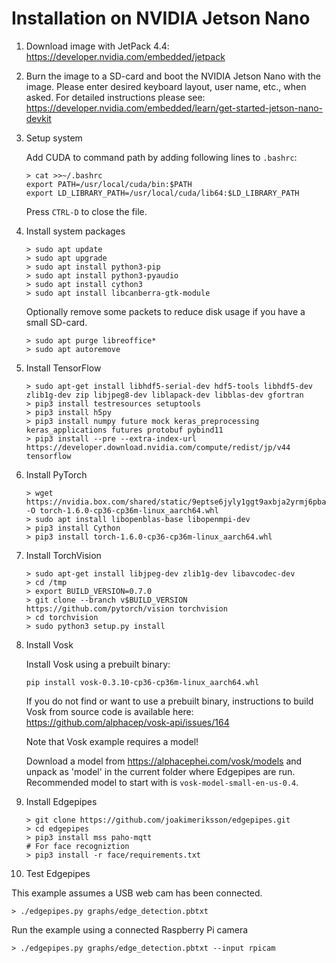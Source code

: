 # Installation on NVIDIA Jetson Nano

1. Download image with JetPack 4.4: https://developer.nvidia.com/embedded/jetpack

2. Burn the image to a SD-card and boot the NVIDIA Jetson Nano with the image.
Please enter desired keyboard layout, user name, etc., when asked.
For detailed instructions please see: https://developer.nvidia.com/embedded/learn/get-started-jetson-nano-devkit

3. Setup system

   Add CUDA to command path by adding following lines to `.bashrc`:

   ```
   > cat >>~/.bashrc
   export PATH=/usr/local/cuda/bin:$PATH
   export LD_LIBRARY_PATH=/usr/local/cuda/lib64:$LD_LIBRARY_PATH
   ```

   Press `CTRL-D` to close the file.

4. Install system packages

   ```
   > sudo apt update
   > sudo apt upgrade
   > sudo apt install python3-pip
   > sudo apt install python3-pyaudio
   > sudo apt install cython3
   > sudo apt install libcanberra-gtk-module
   ```

   Optionally remove some packets to reduce disk usage if you have a small SD-card.

   ```
   > sudo apt purge libreoffice*
   > sudo apt autoremove
   ```

5. Install TensorFlow

   ```
   > sudo apt-get install libhdf5-serial-dev hdf5-tools libhdf5-dev zlib1g-dev zip libjpeg8-dev liblapack-dev libblas-dev gfortran
   > pip3 install testresources setuptools
   > pip3 install h5py
   > pip3 install numpy future mock keras_preprocessing keras_applications futures protobuf pybind11
   > pip3 install --pre --extra-index-url https://developer.download.nvidia.com/compute/redist/jp/v44 tensorflow
   ```

6. Install PyTorch

   ```
   > wget https://nvidia.box.com/shared/static/9eptse6jyly1ggt9axbja2yrmj6pbarc.whl -O torch-1.6.0-cp36-cp36m-linux_aarch64.whl
   > sudo apt install libopenblas-base libopenmpi-dev
   > pip3 install Cython
   > pip3 install torch-1.6.0-cp36-cp36m-linux_aarch64.whl
   ```
7. Install TorchVision

   ```
   > sudo apt-get install libjpeg-dev zlib1g-dev libavcodec-dev
   > cd /tmp
   > export BUILD_VERSION=0.7.0
   > git clone --branch v$BUILD_VERSION https://github.com/pytorch/vision torchvision
   > cd torchvision
   > sudo python3 setup.py install
   ```

8. Install Vosk

   Install Vosk using a prebuilt binary:

   ```
   pip install vosk-0.3.10-cp36-cp36m-linux_aarch64.whl
   ```

   If you do not find or want to use a prebuilt binary, instructions to build Vosk from source code is available here:
   https://github.com/alphacep/vosk-api/issues/164

   Note that Vosk example requires a model!

   Download a model from https://alphacephei.com/vosk/models and unpack as 'model' in the current folder where Edgepipes are run.
   Recommended model to start with is `vosk-model-small-en-us-0.4`.

9. Install Edgepipes

   ```
   > git clone https://github.com/joakimeriksson/edgepipes.git
   > cd edgepipes
   > pip3 install mss paho-mqtt
   # For face recogniztion
   > pip3 install -r face/requirements.txt
   ```

10. Test Edgepipes

   This example assumes a USB web cam has been connected.

   ```
   > ./edgepipes.py graphs/edge_detection.pbtxt
   ```

   Run the example using a connected Raspberry Pi camera

   ```
   > ./edgepipes.py graphs/edge_detection.pbtxt --input rpicam
   ```
